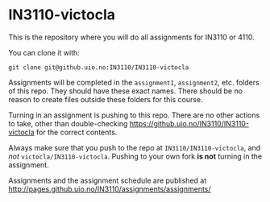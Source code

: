 # IN3110-victocla

This is the repository where you will do all assignments for IN3110 or 4110.

You can clone it with:

    git clone git@github.uio.no:IN3110/IN3110-victocla

Assignments will be completed in the `assignment1`, `assignment2`, etc. folders of this repo. They should have these exact names. There should be no reason to create files outside these folders for this course.

Turning in an assignment is pushing to this repo. There are no other actions to take, other than double-checking https://github.uio.no/IN3110/IN3110-victocla for the correct contents.

Always make sure that you push to the repo at `IN3110/IN3110-victocla`, and _not_ `victocla/IN3110-victocla`. Pushing to your own fork __is not__ turning in the assignment.


Assignments and the assignment schedule are published at http://pages.github.uio.no/IN3110/assignments/assignments/

